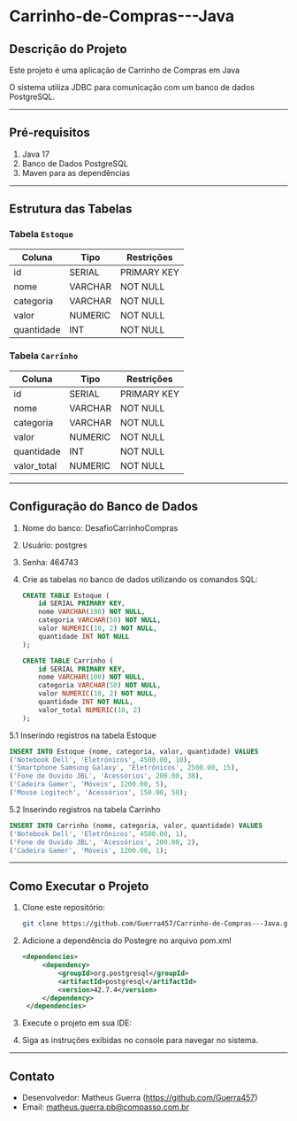 # Carrinho-de-Compras---Java

## Descrição do Projeto
Este projeto é uma aplicação de Carrinho de Compras em Java

O sistema utiliza JDBC para comunicação com um banco de dados PostgreSQL.

---

## Pré-requisitos

1. Java 17
2. Banco de Dados PostgreSQL
3. Maven para as dependências 

---

## Estrutura das Tabelas

### Tabela `Estoque`
| Coluna       | Tipo       | Restrições       |
|--------------|------------|------------------|
| id           | SERIAL     | PRIMARY KEY      |
| nome         | VARCHAR    | NOT NULL         |
| categoria    | VARCHAR    | NOT NULL         |
| valor        | NUMERIC    | NOT NULL         |
| quantidade   | INT        | NOT NULL         |

### Tabela `Carrinho`
| Coluna       | Tipo       | Restrições       |
|--------------|------------|------------------|
| id           | SERIAL     | PRIMARY KEY      |
| nome         | VARCHAR    | NOT NULL         |
| categoria    | VARCHAR    | NOT NULL         |
| valor        | NUMERIC    | NOT NULL         |
| quantidade   | INT        | NOT NULL         |
| valor_total  | NUMERIC    | NOT NULL         |

---

## Configuração do Banco de Dados

1.  Nome do banco: DesafioCarrinhoCompras
2.  Usuário: postgres
3.  Senha: 464743

4. Crie as tabelas no banco de dados utilizando os comandos SQL:
   ```sql
   CREATE TABLE Estoque (
       id SERIAL PRIMARY KEY,
       nome VARCHAR(100) NOT NULL,
       categoria VARCHAR(50) NOT NULL,
       valor NUMERIC(10, 2) NOT NULL,
       quantidade INT NOT NULL
   );

   CREATE TABLE Carrinho (
       id SERIAL PRIMARY KEY,
       nome VARCHAR(100) NOT NULL,
       categoria VARCHAR(50) NOT NULL,
       valor NUMERIC(10, 2) NOT NULL,
       quantidade INT NOT NULL,
       valor_total NUMERIC(10, 2)
   );
   ```
5.1  Inserindo registros na tabela Estoque
```sql
INSERT INTO Estoque (nome, categoria, valor, quantidade) VALUES
('Notebook Dell', 'Eletrônicos', 4500.00, 10),
('Smartphone Samsung Galaxy', 'Eletrônicos', 2500.00, 15),
('Fone de Ouvido JBL', 'Acessórios', 200.00, 30),
('Cadeira Gamer', 'Móveis', 1200.00, 5),
('Mouse Logitech', 'Acessórios', 150.00, 50);
```

5.2  Inserindo registros na tabela Carrinho
```sql
INSERT INTO Carrinho (nome, categoria, valor, quantidade) VALUES
('Notebook Dell', 'Eletrônicos', 4500.00, 1),
('Fone de Ouvido JBL', 'Acessórios', 200.00, 2),
('Cadeira Gamer', 'Móveis', 1200.00, 1);
```

---

## Como Executar o Projeto

1. Clone este repositório:
   ```bash
   git clone https://github.com/Guerra457/Carrinho-de-Compras---Java.git
   ```
2. Adicione a dependência do Postegre no arquivo pom.xml
   ```xml
   <dependencies>
        <dependency>
            <groupId>org.postgresql</groupId>
            <artifactId>postgresql</artifactId>
            <version>42.7.4</version>
        </dependency>
    </dependencies>
   ```

4. Execute o projeto em sua IDE:
   

5. Siga as instruções exibidas no console para navegar no sistema.

---

## Contato
- Desenvolvedor: Matheus Guerra (https://github.com/Guerra457)
- Email: matheus.guerra.pb@compasso.com.br
